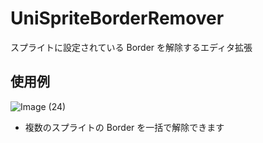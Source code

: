# UniSpriteBorderRemover

スプライトに設定されている Border を解除するエディタ拡張

## 使用例

![Image (24)](https://user-images.githubusercontent.com/6134875/84562222-bf516d00-ad8d-11ea-9e2c-bcfedd604eb3.gif)

* 複数のスプライトの Border を一括で解除できます  
